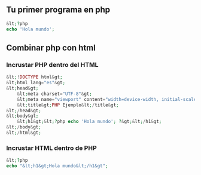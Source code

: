 ## Tu primer programa en php
```php
&lt;?php
echo 'Hola mundo';
```
## Combinar php con html
### Incrustar PHP dentro del HTML
```php
&lt;!DOCTYPE html&gt;
&lt;html lang="es"&gt;
&lt;head&gt;
    &lt;meta charset="UTF-8"&gt;
    &lt;meta name="viewport" content="width=device-width, initial-scale=1.0"&gt;
    &lt;title&gt;PHP Ejemplo&lt;/title&gt;
&lt;/head&gt;
&lt;body&gt;
    &lt;h1&gt;&lt;?php echo 'Hola mundo'; ?&gt;&lt;/h1&gt;
&lt;/body&gt;
&lt;/html&gt;
```
### Incrustar HTML dentro de PHP
```php
&lt;?php
echo "&lt;h1&gt;Hola mundo&lt;/h1&gt";
```